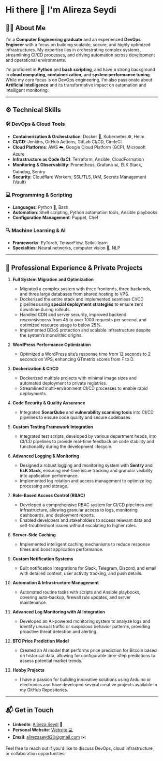 # Hi there 👋 I'm Alireza Seydi

## 👨‍💻 About Me

I’m a **Computer Engineering graduate** and an experienced **DevOps Engineer** with a focus on building scalable, secure, and highly optimized infrastructures. My expertise lies in orchestrating complex systems, streamlining CI/CD processes, and driving automation across development and operational environments.

I’m proficient in **Python** and **bash scripting**, and have a strong background in **cloud computing**, **containerization**, and **system performance tuning**. While my core focus is on DevOps engineering, I’m also passionate about **Artificial Intelligence** and its transformative impact on automation and intelligent monitoring.


---


## ⚙️ Technical Skills

### 🛠️ **DevOps & Cloud Tools**
- **Containerization & Orchestration**: Docker 🐳, Kubernetes ☸️, Helm  
- **CI/CD**: Jenkins, GitHub Actions, GitLab CI/CD, CircleCI  
- **Cloud Platforms**: AWS ☁️, Google Cloud Platform (GCP), Microsoft Azure  
- **Infrastructure as Code (IaC)**: Terraform, Ansible, CloudFormation  
- **Monitoring & Observability**: Prometheus, Grafana 📊, ELK Stack, Datadog, Sentry  
- **Security**: Cloudflare Workers, SSL/TLS, IAM, Secrets Management (Vault)  

### 💻 **Programming & Scripting**
- **Languages**: Python 🐍, Bash  
- **Automation**: Shell scripting, Python automation tools, Ansible playbooks  
- **Configuration Management**: Puppet, Chef  

### 🔍 **Machine Learning & AI**
- **Frameworks**: PyTorch, TensorFlow, Scikit-learn  
- **Specialties**: Neural networks, computer vision 👀, NLP  


---


## 💼 **Professional Experience & Private Projects**

1. **Full System Migration and Optimization**  
   - Migrated a complex system with three frontends, three backends, and three large databases from shared hosting to VPS.  
   - Dockerized the entire stack and implemented seamless CI/CD pipelines using **special deployment strategies** to ensure zero downtime during rollouts.  
   - Handled CDN and server security, improved backend responsiveness from 45 to over 1000 requests per second, and optimized resource usage to below 25%.  
   - Implemented DDoS protection and scalable infrastructure despite the system’s monolithic origins.  

2. **WordPress Performance Optimization**  
   - Optimized a WordPress site’s response time from 12 seconds to 2 seconds on VPS, enhancing GTmetrix scores from F to D.  

3. **Dockerization & CI/CD**  
   - Dockerized multiple projects with minimal image sizes and automated deployment to private registries.  
   - Streamlined multi-environment CI/CD processes to enable rapid deployments.  

4. **Code Security & Quality Assurance**  
   - Integrated **SonarQube** and **vulnerability scanning tools** into CI/CD pipelines to ensure code quality and secure codebases.  

5. **Custom Testing Framework Integration**  
   - Integrated test scripts, developed by various department heads, into CI/CD pipelines to provide real-time feedback on code stability and functionality during the development lifecycle.  

6. **Advanced Logging & Monitoring**  
   - Designed a robust logging and monitoring system with **Sentry** and **ELK Stack**, ensuring real-time issue tracking and granular visibility into application performance.  
   - Implemented log rotation and access management to optimize log processing and storage.  

7. **Role-Based Access Control (RBAC)**  
   - Developed a comprehensive RBAC system for CI/CD pipelines and infrastructure, allowing granular access to logs, monitoring dashboards, and deployment reports.  
   - Enabled developers and stakeholders to access relevant data and self-troubleshoot issues without escalating to higher roles.  

8. **Server-Side Caching**  
   - Implemented intelligent caching mechanisms to reduce response times and boost application performance.  

9. **Custom Notification Systems**  
   - Built notification integrations for Slack, Telegram, Discord, and email with detailed context, user activity tracking, and push details.  

10. **Automation & Infrastructure Management**  
    - Automated routine tasks with scripts and Ansible playbooks, covering auto-backup, firewall rule updates, and server maintenance.  
11. **Advanced Log Monitoring with AI Integration**  
    - Developed an AI-powered monitoring system to analyze logs and identify unusual traffic or suspicious behavior patterns, providing proactive threat detection and alerting.
12. **BTC Price Prediction Model**  
    - Created an AI model that performs price prediction for Bitcoin based on historical data, allowing for configurable time-step predictions to assess potential market trends.  
13. **Hobby Projects**  
    - I have a passion for building innovative solutions using Arduino or electronics and have developed several creative projects available in my GitHub Repositories. 

---


## 📬 Get in Touch

- **LinkedIn**: [Alireza Seydi](https://www.linkedin.com/in/alireza-seydi/) 💼  
- **Personal Website**: [Website 💻](https://cogniepoch.github.io/AlirezaSeydi.github.io/)  
- **Email**: [alirezaseydi20@gmail.com](mailto:alirezaseydi20@gmail.com) ✉️  

Feel free to reach out if you'd like to discuss DevOps, cloud infrastructure, or collaboration opportunities!
